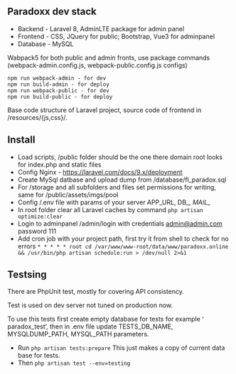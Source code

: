 ## Paradoxx dev stack

- Backend - Laravel 8, AdminLTE package for admin panel
- Frontend - CSS, JQuery for public; Bootstrap, Vue3 for adminpanel
- Database - MySQL

Wabpack5 for both public and admin fronts, use package commands
(webpack-admin.config.js, webpack-public.config.js configs)

```
npm run webpack-admin - for dev
npm run build-admin - for deploy
npm run webpack-public - for dev
npm run build-public - for deploy
```

Base code structure of Laravel project, source code of frontend in /resources/{js,css}/.

## Install

- Load scripts, /public folder should be the one there domain root looks for index.php and static files
- Config Nginx - https://laravel.com/docs/9.x/deployment
- Create MySql datbase and upload dump from /database/fl_paradox.sql
- For /storage and all subfolders and files set permissions for writing,
same for /public/assets/imgs/pool
- Config /.env file with params of your server APP_URL, DB_*, MAIL_*
- In root folder clear all Laravel caches by command ```php artisan optimize:clear```
- Login to adminpanel /admin/login with credentials admin@admin.com password 111
- Add cron job with your project path, first try it from shell to check for no errors
```* * * * * root cd /var/www/www-root/data/www/paradoxx.online && /usr/bin/php artisan schedule:run > /dev/null 2>&1```

## Testsing

There are PhpUnit test, mostly for covering API consistency.

Test is used on dev server not tuned on production now.

To use this tests first create empty database for tests for example ‘ paradox_test’, then in .env file update TESTS_DB_NAME, MYSQLDUMP_PATH, MYSQL_PATH parameters.

- Run ```php artisan tests:prepare```
This just makes a copy of current data base for tests.
- Then ```php artisan test --env=testing```